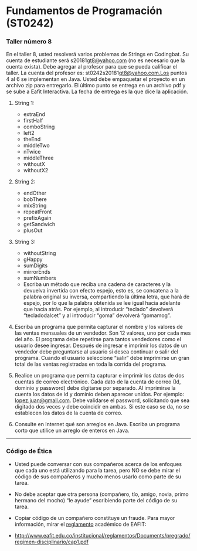 # Fundamentos de Programación (ST0242)
### Taller número 8

En el taller 8, usted resolverá varios problemas de Strings en Codingbat. Su cuenta de estudiante será <codigoDeEstudiante>s20181g<grupo>t8@yahoo.com (no es necesario que la cuenta exista). Debe agregar al profesor para que se pueda calificar el taller. La cuenta del profesor es: st0242s20181g<grupo>t8@yahoo.com.Los puntos 4 al 6 se implementan en Java. Usted debe empaquetar el proyecto en un archivo zip para entregarlo. El último punto se entrega en un archivo pdf y se sube a Eafit Interactiva. La fecha de entrega es la que dice la aplicación.
 
1. String 1:
	+ extraEnd
	+ firstHalf
	+ comboString
	+ left2
	+ theEnd
	+ middleTwo
	+ nTwice
	+ middleThree
	+ withoutX
	+ withoutX2

2. String 2:
	+ endOther
	+ bobThere
	+ mixString
	+ repeatFront
	+ prefixAgain
	+ getSandwich
	+ plusOut

3. String 3:
	+ withoutString
	+ gHappy
	+ sumDigits
	+ mirrorEnds
	+ sumNumbers
	+ Escriba un método que reciba una cadena de caracteres y la devuelva invertida con efecto espejo, esto es, se concatena a la palabra original su inversa, compartiendo la última letra, que hará de espejo, por lo que la palabra obtenida se lee igual hacia adelante que hacia atrás. Por ejemplo, al introducir “teclado” devolverá “tecladodalcet” y al introducir “goma” devolverá “gomamog”.

4. Escriba un programa que permita capturar el nombre y los valores de las ventas mensuales de un vendedor. Son 12 valores, uno por cada mes del año. El programa debe repetirse para tantos vendedores como el usuario desee ingresar. Después de ingresar e imprimir los datos de un vendedor debe preguntarse al usuario si desea continuar o salir del programa. Cuando el usuario seleccione “salir” debe imprimirse un gran total de las ventas registradas en toda la corrida del programa.

5. Realice un programa que permita capturar e imprimir los datos de dos cuentas de correo electrónico. Cada dato de la cuenta de correo (Id, dominio y password) debe digitarse por separado. Al imprimirse la cuenta los datos de id y dominio deben aparecer unidos. Por ejemplo: lopez.juan@gmail.com. Debe validarse el password, solicitando que sea digitado dos veces y debe coincidir en ambas. Si este caso se da, no se establecen los datos de la cuenta de correo.
6. Consulte en Internet qué son arreglos en Java. Escriba un programa corto que utilice un arreglo de enteros en Java.
---
### Código de Ética
* Usted puede conversar con sus compañeros acerca de los enfoques que cada uno está utilizando para la tarea, pero NO se debe mirar el código de sus compañeros y mucho menos usarlo como parte de su tarea.  
* No debe aceptar que otra persona (compañero, tío, amigo, novia, primo hermano del mocho) “le ayude” escribiendo parte del código de su tarea.
* Copiar código de un compañero constituye un fraude. Para mayor información, mirar el [reglamento](http://www.eafit.edu.co/institucional/reglamentos/Paginas/reglamento-academico-pregrado.aspx) académico de EAFIT:

 
* http://www.eafit.edu.co/institucional/reglamentos/Documents/pregrado/regimen-disciplinario/cap1.pdf
 
